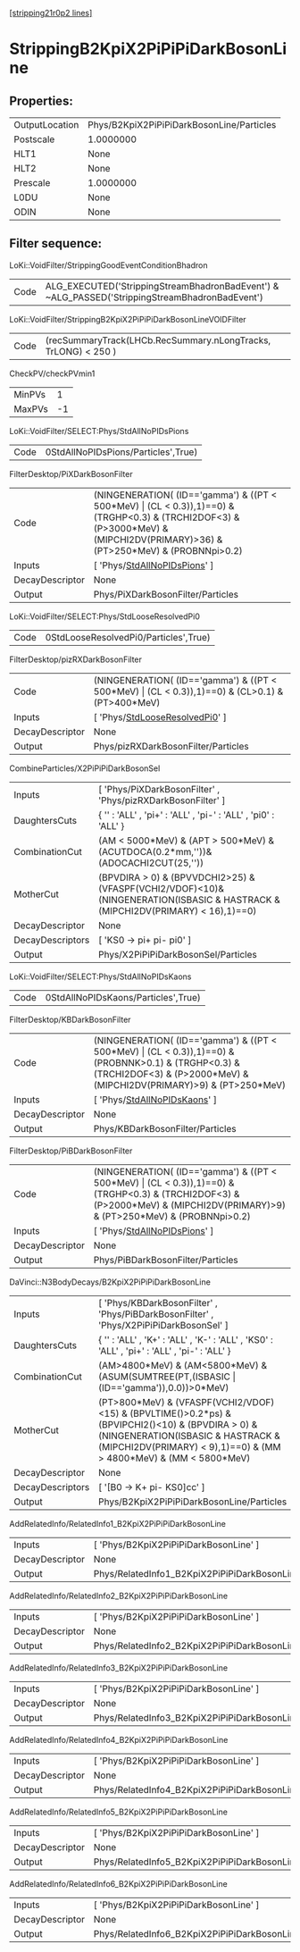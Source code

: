 [[stripping21r0p2 lines]](./stripping21r0p2-index)

# StrippingB2KpiX2PiPiPiDarkBosonLine

## Properties:

|                |                                           |
|----------------|-------------------------------------------|
| OutputLocation | Phys/B2KpiX2PiPiPiDarkBosonLine/Particles |
| Postscale      | 1.0000000                                 |
| HLT1           | None                                      |
| HLT2           | None                                      |
| Prescale       | 1.0000000                                 |
| L0DU           | None                                      |
| ODIN           | None                                      |

## Filter sequence:

LoKi::VoidFilter/StrippingGoodEventConditionBhadron

|      |                                                                                                |
|------|------------------------------------------------------------------------------------------------|
| Code | ALG_EXECUTED('StrippingStreamBhadronBadEvent') & ~ALG_PASSED('StrippingStreamBhadronBadEvent') |

LoKi::VoidFilter/StrippingB2KpiX2PiPiPiDarkBosonLineVOIDFilter

|      |                                                                |
|------|----------------------------------------------------------------|
| Code | (recSummaryTrack(LHCb.RecSummary.nLongTracks, TrLONG) \< 250 ) |

CheckPV/checkPVmin1

|        |     |
|--------|-----|
| MinPVs | 1   |
| MaxPVs | -1  |

LoKi::VoidFilter/SELECT:Phys/StdAllNoPIDsPions

|      |                                     |
|------|-------------------------------------|
| Code | 0StdAllNoPIDsPions/Particles',True) |

FilterDesktop/PiXDarkBosonFilter

|                 |                                                                                                                                                                                         |
|-----------------|-----------------------------------------------------------------------------------------------------------------------------------------------------------------------------------------|
| Code            | (NINGENERATION( (ID=='gamma') & ((PT \< 500\*MeV) \| (CL \< 0.3)),1)==0) & (TRGHP\<0.3) & (TRCHI2DOF\<3) & (P\>3000\*MeV) & (MIPCHI2DV(PRIMARY)\>36) & (PT\>250\*MeV) & (PROBNNpi\>0.2) |
| Inputs          | [ 'Phys/[StdAllNoPIDsPions](./stripping21r0p2-commonparticles-stdallnopidspions)' ]                                                                                                   |
| DecayDescriptor | None                                                                                                                                                                                    |
| Output          | Phys/PiXDarkBosonFilter/Particles                                                                                                                                                       |

LoKi::VoidFilter/SELECT:Phys/StdLooseResolvedPi0

|      |                                       |
|------|---------------------------------------|
| Code | 0StdLooseResolvedPi0/Particles',True) |

FilterDesktop/pizRXDarkBosonFilter

|                 |                                                                                                       |
|-----------------|-------------------------------------------------------------------------------------------------------|
| Code            | (NINGENERATION( (ID=='gamma') & ((PT \< 500\*MeV) \| (CL \< 0.3)),1)==0) & (CL\>0.1) & (PT\>400\*MeV) |
| Inputs          | [ 'Phys/[StdLooseResolvedPi0](./stripping21r0p2-commonparticles-stdlooseresolvedpi0)' ]             |
| DecayDescriptor | None                                                                                                  |
| Output          | Phys/pizRXDarkBosonFilter/Particles                                                                   |

CombineParticles/X2PiPiPiDarkBosonSel

|                  |                                                                                                                                    |
|------------------|------------------------------------------------------------------------------------------------------------------------------------|
| Inputs           | [ 'Phys/PiXDarkBosonFilter' , 'Phys/pizRXDarkBosonFilter' ]                                                                      |
| DaughtersCuts    | { '' : 'ALL' , 'pi+' : 'ALL' , 'pi-' : 'ALL' , 'pi0' : 'ALL' }                                                                     |
| CombinationCut   | (AM \< 5000\*MeV) & (APT \> 500\*MeV) & (ACUTDOCA(0.2\*mm,''))& (ADOCACHI2CUT(25,''))                                              |
| MotherCut        | (BPVDIRA \> 0) & (BPVVDCHI2\>25) & (VFASPF(VCHI2/VDOF)\<10)& (NINGENERATION(ISBASIC & HASTRACK & (MIPCHI2DV(PRIMARY) \< 16),1)==0) |
| DecayDescriptor  | None                                                                                                                               |
| DecayDescriptors | [ 'KS0 -\> pi+ pi- pi0' ]                                                                                                        |
| Output           | Phys/X2PiPiPiDarkBosonSel/Particles                                                                                                |

LoKi::VoidFilter/SELECT:Phys/StdAllNoPIDsKaons

|      |                                     |
|------|-------------------------------------|
| Code | 0StdAllNoPIDsKaons/Particles',True) |

FilterDesktop/KBDarkBosonFilter

|                 |                                                                                                                                                                                       |
|-----------------|---------------------------------------------------------------------------------------------------------------------------------------------------------------------------------------|
| Code            | (NINGENERATION( (ID=='gamma') & ((PT \< 500\*MeV) \| (CL \< 0.3)),1)==0) & (PROBNNK\>0.1) & (TRGHP\<0.3) & (TRCHI2DOF\<3) & (P\>2000\*MeV) & (MIPCHI2DV(PRIMARY)\>9) & (PT\>250\*MeV) |
| Inputs          | [ 'Phys/[StdAllNoPIDsKaons](./stripping21r0p2-commonparticles-stdallnopidskaons)' ]                                                                                                 |
| DecayDescriptor | None                                                                                                                                                                                  |
| Output          | Phys/KBDarkBosonFilter/Particles                                                                                                                                                      |

FilterDesktop/PiBDarkBosonFilter

|                 |                                                                                                                                                                                        |
|-----------------|----------------------------------------------------------------------------------------------------------------------------------------------------------------------------------------|
| Code            | (NINGENERATION( (ID=='gamma') & ((PT \< 500\*MeV) \| (CL \< 0.3)),1)==0) & (TRGHP\<0.3) & (TRCHI2DOF\<3) & (P\>2000\*MeV) & (MIPCHI2DV(PRIMARY)\>9) & (PT\>250\*MeV) & (PROBNNpi\>0.2) |
| Inputs          | [ 'Phys/[StdAllNoPIDsPions](./stripping21r0p2-commonparticles-stdallnopidspions)' ]                                                                                                  |
| DecayDescriptor | None                                                                                                                                                                                   |
| Output          | Phys/PiBDarkBosonFilter/Particles                                                                                                                                                      |

DaVinci::N3BodyDecays/B2KpiX2PiPiPiDarkBosonLine

|                  |                                                                                                                                                                                                                       |
|------------------|-----------------------------------------------------------------------------------------------------------------------------------------------------------------------------------------------------------------------|
| Inputs           | [ 'Phys/KBDarkBosonFilter' , 'Phys/PiBDarkBosonFilter' , 'Phys/X2PiPiPiDarkBosonSel' ]                                                                                                                              |
| DaughtersCuts    | { '' : 'ALL' , 'K+' : 'ALL' , 'K-' : 'ALL' , 'KS0' : 'ALL' , 'pi+' : 'ALL' , 'pi-' : 'ALL' }                                                                                                                          |
| CombinationCut   | (AM\>4800\*MeV) & (AM\<5800\*MeV) & (ASUM(SUMTREE(PT,(ISBASIC \| (ID=='gamma')),0.0))\>0\*MeV)                                                                                                                        |
| MotherCut        | (PT\>800\*MeV) & (VFASPF(VCHI2/VDOF)\<15) & (BPVLTIME()\>0.2\*ps) & (BPVIPCHI2()\<10) & (BPVDIRA \> 0) & (NINGENERATION(ISBASIC & HASTRACK & (MIPCHI2DV(PRIMARY) \< 9),1)==0) & (MM \> 4800\*MeV) & (MM \< 5800\*MeV) |
| DecayDescriptor  | None                                                                                                                                                                                                                  |
| DecayDescriptors | [ '[B0 -\> K+ pi- KS0]cc' ]                                                                                                                                                                                       |
| Output           | Phys/B2KpiX2PiPiPiDarkBosonLine/Particles                                                                                                                                                                             |

AddRelatedInfo/RelatedInfo1_B2KpiX2PiPiPiDarkBosonLine

|                 |                                                        |
|-----------------|--------------------------------------------------------|
| Inputs          | [ 'Phys/B2KpiX2PiPiPiDarkBosonLine' ]                |
| DecayDescriptor | None                                                   |
| Output          | Phys/RelatedInfo1_B2KpiX2PiPiPiDarkBosonLine/Particles |

AddRelatedInfo/RelatedInfo2_B2KpiX2PiPiPiDarkBosonLine

|                 |                                                        |
|-----------------|--------------------------------------------------------|
| Inputs          | [ 'Phys/B2KpiX2PiPiPiDarkBosonLine' ]                |
| DecayDescriptor | None                                                   |
| Output          | Phys/RelatedInfo2_B2KpiX2PiPiPiDarkBosonLine/Particles |

AddRelatedInfo/RelatedInfo3_B2KpiX2PiPiPiDarkBosonLine

|                 |                                                        |
|-----------------|--------------------------------------------------------|
| Inputs          | [ 'Phys/B2KpiX2PiPiPiDarkBosonLine' ]                |
| DecayDescriptor | None                                                   |
| Output          | Phys/RelatedInfo3_B2KpiX2PiPiPiDarkBosonLine/Particles |

AddRelatedInfo/RelatedInfo4_B2KpiX2PiPiPiDarkBosonLine

|                 |                                                        |
|-----------------|--------------------------------------------------------|
| Inputs          | [ 'Phys/B2KpiX2PiPiPiDarkBosonLine' ]                |
| DecayDescriptor | None                                                   |
| Output          | Phys/RelatedInfo4_B2KpiX2PiPiPiDarkBosonLine/Particles |

AddRelatedInfo/RelatedInfo5_B2KpiX2PiPiPiDarkBosonLine

|                 |                                                        |
|-----------------|--------------------------------------------------------|
| Inputs          | [ 'Phys/B2KpiX2PiPiPiDarkBosonLine' ]                |
| DecayDescriptor | None                                                   |
| Output          | Phys/RelatedInfo5_B2KpiX2PiPiPiDarkBosonLine/Particles |

AddRelatedInfo/RelatedInfo6_B2KpiX2PiPiPiDarkBosonLine

|                 |                                                        |
|-----------------|--------------------------------------------------------|
| Inputs          | [ 'Phys/B2KpiX2PiPiPiDarkBosonLine' ]                |
| DecayDescriptor | None                                                   |
| Output          | Phys/RelatedInfo6_B2KpiX2PiPiPiDarkBosonLine/Particles |
